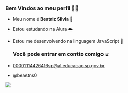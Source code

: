 ### Bem Vindos ao meu perfil 🤍💙

- Meu nome é **Beatriz Silvia** 📘

- Estou estudando na Alura ☁️

- Estou me desenvolvendo na linguagem JavaScript 🤍

  ### Você pode entrar em contto comigo ↙️

-  00001114426416sp@al.educacao.sp.gov.br
-  @beastns0

![](https://media1.tenor.com/m/Jj8abeFDvv0AAAAC/hyunrmin.gif)
